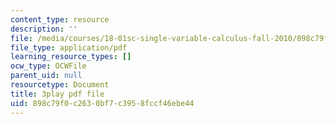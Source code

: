 ```yaml
---
content_type: resource
description: ''
file: /media/courses/18-01sc-single-variable-calculus-fall-2010/898c79f0c2630bf7c3958fccf46ebe44_4Q37iOyBq44.pdf
file_type: application/pdf
learning_resource_types: []
ocw_type: OCWFile
parent_uid: null
resourcetype: Document
title: 3play pdf file
uid: 898c79f0-c263-0bf7-c395-8fccf46ebe44
---
```

